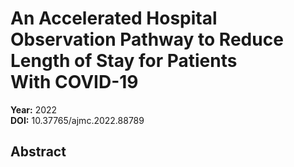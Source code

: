 # An Accelerated Hospital Observation Pathway to Reduce Length of Stay for Patients With COVID-19

**Year:** 2022  
**DOI:** 10.37765/ajmc.2022.88789  

## Abstract


